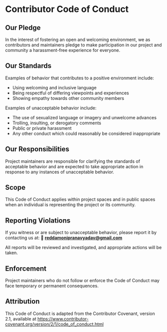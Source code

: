 # Contributor Code of Conduct

## Our Pledge

In the interest of fostering an open and welcoming environment, we as contributors and maintainers pledge to make participation in our project and community a harassment-free experience for everyone.

## Our Standards

Examples of behavior that contributes to a positive environment include:
- Using welcoming and inclusive language
- Being respectful of differing viewpoints and experiences
- Showing empathy towards other community members

Examples of unacceptable behavior include:
- The use of sexualized language or imagery and unwelcome advances
- Trolling, insulting, or derogatory comments
- Public or private harassment
- Any other conduct which could reasonably be considered inappropriate

## Our Responsibilities

Project maintainers are responsible for clarifying the standards of acceptable behavior and are expected to take appropriate action in response to any instances of unacceptable behavior.

## Scope

This Code of Conduct applies within project spaces and in public spaces when an individual is representing the project or its community.

## Reporting Violations

If you witness or are subject to unacceptable behavior, please report it by contacting us at:
📧 **reddamonipranavyadav@gmail.com**

All reports will be reviewed and investigated, and appropriate actions will be taken.

## Enforcement

Project maintainers who do not follow or enforce the Code of Conduct may face temporary or permanent consequences.

## Attribution

This Code of Conduct is adapted from the Contributor Covenant, version 2.1, available at https://www.contributor-covenant.org/version/2/1/code_of_conduct.html


